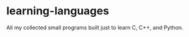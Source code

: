 learning-languages
==================

All my collected small programs built just to learn C, C++, and Python.
